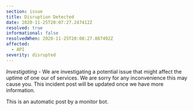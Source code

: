 ```yaml
---
section: issue
title: Disruption Detected
date: 2020-11-25T20:07:27.247412Z
resolved: true
informational: false
resolvedWhen: 2020-11-25T20:08:27.887492Z
affected:
  - API
severity: disrupted
---
```

*Investigating* - We are investigating a potential issue that might affect the uptime of one our of services. We are sorry for any inconvenience this may cause you. This incident post will be updated once we have more information.

This is an automatic post by a monitor bot.
        